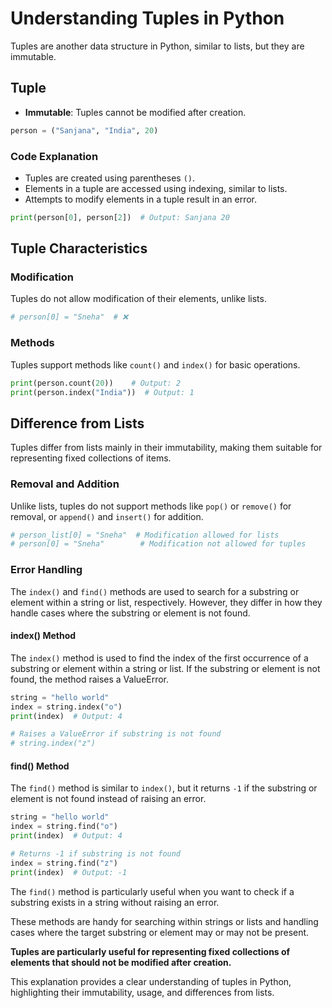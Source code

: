 # Understanding Tuples in Python

Tuples are another data structure in Python, similar to lists, but they are immutable.

## Tuple
- **Immutable**: Tuples cannot be modified after creation.

```python
person = ("Sanjana", "India", 20)
```

### Code Explanation
- Tuples are created using parentheses `()`.
- Elements in a tuple are accessed using indexing, similar to lists.
- Attempts to modify elements in a tuple result in an error.

```python
print(person[0], person[2])  # Output: Sanjana 20
```

## Tuple Characteristics

### Modification
Tuples do not allow modification of their elements, unlike lists.

```python
# person[0] = "Sneha"  # ❌
```

### Methods
Tuples support methods like `count()` and `index()` for basic operations.

```python
print(person.count(20))    # Output: 2
print(person.index("India"))  # Output: 1
```

## Difference from Lists

Tuples differ from lists mainly in their immutability, making them suitable for representing fixed collections of items.

### Removal and Addition
Unlike lists, tuples do not support methods like `pop()` or `remove()` for removal, or `append()` and `insert()` for addition.

```python
# person_list[0] = "Sneha"  # Modification allowed for lists
# person[0] = "Sneha"        # Modification not allowed for tuples
```

### Error Handling
The `index()` and `find()` methods are used to search for a substring or element within a string or list, respectively. However, they differ in how they handle cases where the substring or element is not found.

#### index() Method

The `index()` method is used to find the index of the first occurrence of a substring or element within a string or list. If the substring or element is not found, the method raises a ValueError.

```python
string = "hello world"
index = string.index("o")
print(index)  # Output: 4

# Raises a ValueError if substring is not found
# string.index("z")
```

#### find() Method

The `find()` method is similar to `index()`, but it returns `-1` if the substring or element is not found instead of raising an error.

```python
string = "hello world"
index = string.find("o")
print(index)  # Output: 4

# Returns -1 if substring is not found
index = string.find("z")
print(index)  # Output: -1
```

The `find()` method is particularly useful when you want to check if a substring exists in a string without raising an error.

These methods are handy for searching within strings or lists and handling cases where the target substring or element may or may not be present.


**Tuples are particularly useful for representing fixed collections of elements that should not be modified after creation.**

This explanation provides a clear understanding of tuples in Python, highlighting their immutability, usage, and differences from lists.
